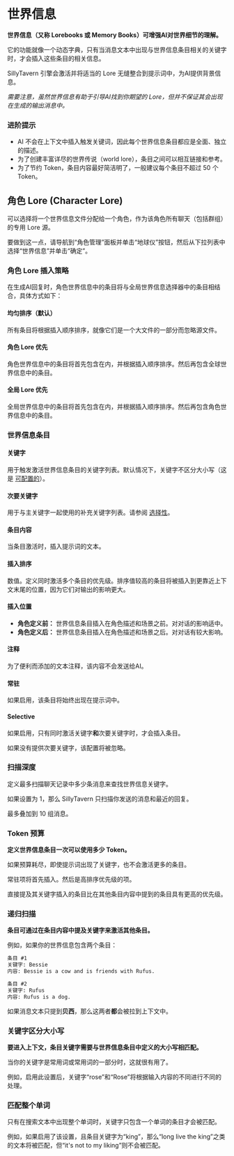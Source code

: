 # 世界信息

**世界信息（又称 Lorebooks 或 Memory Books）可增强AI对世界细节的理解。**

它的功能就像一个动态字典，只有当消息文本中出现与世界信息条目相关的关键字时，才会插入这些条目的相关信息。

SillyTavern 引擎会激活并将适当的 Lore 无缝整合到提示词中，为AI提供背景信息。

*需要注意，虽然世界信息有助于引导AI找到你期望的 Lore，但并不保证其会出现在生成的输出消息中。*

### 进阶提示

* AI 不会在上下文中插入触发关键词，因此每个世界信息条目都应是全面、独立的描述。
* 为了创建丰富详尽的世界传说（world lore），条目之间可以相互链接和参考。
* 为了节约 Token，条目内容最好简洁明了，一般建议每个条目不超过 50 个 Token。

## 角色 Lore (Character Lore)

可以选择将一个世界信息文件分配给一个角色，作为该角色所有聊天（包括群组）的专用 Lore 源。

要做到这一点，请导航到“角色管理”面板并单击“地球仪”按钮，然后从下拉列表中选择“世界信息”并单击“确定”。

### 角色 Lore 插入策略

在生成AI回复时，角色世界信息中的条目将与全局世界信息选择器中的条目相结合，具体方式如下：

#### 均匀排序（默认）

所有条目将根据插入顺序排序，就像它们是一个大文件的一部分而忽略源文件。

#### 角色 Lore 优先

角色世界信息中的条目将首先包含在内，并根据插入顺序排序。然后再包含全球世界信息中的条目。

#### 全局 Lore 优先

全局世界信息中的条目将首先包含在内，并根据插入顺序排序。然后再包含角色世界信息中的条目。

### 世界信息条目

#### 关键字

用于触发激活世界信息条目的关键字列表。默认情况下，关键字不区分大小写（这是 [可配置的](#casesensitivekeys)）。

#### 次要关键字

用于与主关键字一起使用的补充关键字列表。请参阅 [选择性](#selective)。

#### 条目内容

当条目激活时，插入提示词的文本。

#### 插入排序

数值。定义同时激活多个条目的优先级。排序值较高的条目将被插入到更靠近上下文末尾的位置，因为它们对输出的影响更大。

#### 插入位置

* **角色定义前：** 世界信息条目插入在角色描述和场景之前。对对话的影响适中。
* **角色定义后：** 世界信息条目插入在角色描述和场景之后。对对话有较大影响。

#### 注释

为了便利而添加的文本注释，该内容不会发送给AI。

#### 常驻

如果启用，该条目将始终出现在提示词中。

#### Selective

如果启用，只有同时激活关键字**和**次要关键字时，才会插入条目。

如果没有提供次要关键字，该配置将被忽略。

### 扫描深度

定义最多扫描聊天记录中多少条消息来查找世界信息关键字。

如果设置为 1，那么 SillyTavern 只扫描你发送的消息和最近的回复。

最多叠加到 10 组消息。

### Token 预算

**定义世界信息条目一次可以使用多少 Token。**

如果预算耗尽，即使提示词出现了关键字，也不会激活更多的条目。

常驻项将首先插入。然后是高排序优先级的项。

直接提及其关键字插入的条目比在其他条目内容中提到的条目具有更高的优先级。

### 递归扫描

**条目可通过在条目内容中提及关键字来激活其他条目。**

例如，如果你的世界信息包含两个条目：

```txt
条目 #1
关键字: Bessie
内容: Bessie is a cow and is friends with Rufus.
```

```txt
条目 #2
关键字: Rufus
内容: Rufus is a dog.
```

如果消息文本只提到**贝西**，那么这两者**都**会被拉到上下文中。

### 关键字区分大小写

**要进入上下文，条目关键字需要与世界信息条目中定义的大小写相匹配。**

当你的关键字是常用词或常用词的一部分时，这就很有用了。

例如，启用此设置后，关键字“rose”和“Rose”将根据输入内容的不同进行不同的处理。

### 匹配整个单词

只有在搜索文本中出现整个单词时，关键字只包含一个单词的条目才会被匹配。

例如，如果启用了该设置，且条目关键字为“king”，那么“long live the king”之类的文本将被匹配，但“it's not to my liking”则不会被匹配。